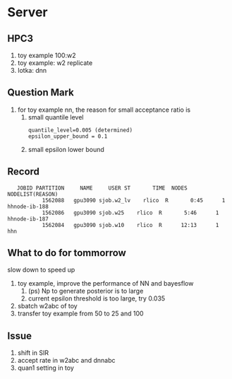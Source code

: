 # Server

## HPC3


1. toy example 100:w2
2. toy example: w2 replicate
3. lotka: dnn

## Question Mark

1. for toy example nn, the reason for small acceptance ratio
   is
   1. small quantile level
      ```aiignore
      quantile_level=0.005 (determined)
      epsilon_upper_bound = 0.1
      ```
   2. small epsilon lower bound

## Record

```aiignore
   JOBID PARTITION     NAME     USER ST       TIME  NODES NODELIST(REASON)
           1562088   gpu3090 sjob.w2_lv    rlico  R       0:45      1 hhnode-ib-188
           1562086   gpu3090 sjob.w25    rlico  R       5:46      1 hhnode-ib-187
           1562084   gpu3090 sjob.w10    rlico  R      12:13      1 hhn
```

## What to do for tommorrow

slow down to speed up

1. toy example, improve the performance of NN and bayesflow
   1. (ps) Np to generate posterior is to large
   2. current epsilon threshold is too large, try 0.035
2. sbatch w2abc of toy
3. transfer toy example from 50 to 25 and 100

## Issue

1. shift in SIR
2. accept rate in w2abc and dnnabc
3. quan1 setting in toy
